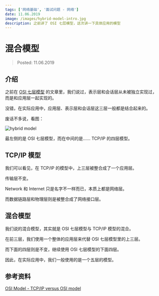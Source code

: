 ```yaml
---
tags: ['网络基础', '面试问题 - 网络']
date: 11.06.2019
image: /images/hybrid-model-intro.jpg
description: 之前讲了 OSI 七层模型，这次讲一下具体应用的模型
---
```


# 混合模型

> Posted: 11.06.2019

<Tag />

## 介绍

之前在 [OSI 七层模型](/network/osi.md) 的文章里，我们说过，表示层和会话层从未被独立实现过，而是和应用层一起实现的。

没错，在实际应用中，应用层、表示层和会话层这三层一般都是结合起来的。

废话不多说，看图：

![hybrid model](/images/hybrid-model.png)

最左侧的是 OSI 七层模型，而在中间的是…… TCP/IP 的四层模型。

## TCP/IP 模型

我们可以看见，在 TCP/IP 的模型中，上三层被整合成了一个应用层。

传输层不变。

Network 和 Internet 只是名字不一样而已，本质上都是网络层。

而数据链路层和物理层则是被整合成了网络接口层。

## 混合模型

我们说的混合模型，其实就是 OSI 七层模型与 TCP/IP 模型的混合。

在前三层，我们使用一个整体的应用层来代替 OSI 七层模型里的上三层。

而下面的四层则是不变，继续使用 OSI 七层模型的下面四层。

因此，在实际应用中，我们一般使用的是一个五层的模型。

## 参考资料

[OSI Model - TCP/IP versus OSI model](https://www.udemy.com/course/complete-networking-fundamentals-course-ccna-start/learn/lecture/4481960#overview)

<Disqus />